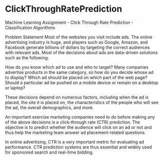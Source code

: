 # ClickThroughRatePrediction
Machine Learning Assignment - Click Through Rate Prediction - Classification Algorithms

Problem Statement
Most of the websites you visit include ads. The online advertising industry is huge, and players such as Google, Amazon, and Facebook generate billions of dollars by targeting the correct audiences with relevant ads. Most of the decisions about ads are data-driven solutions such as the following: 

How do you know which ad to use and who to target?
Many companies advertise products in the same category, so how do you decide whose ad to display?
Which ad should be placed on which part of the web page?
Should a particular ad be pushed on a mobile device or remain on a desktop or laptop?
 

These decisions depend on numerous factors, including when the ad is placed, the site it is placed on, the characteristics of the people who will see the ad, the overall demographics, and more.

 

An important exercise marketing companies need to do before making any of the above decisions is a click-through rate (CTR) prediction. The objective is to predict whether the audience will click on an ad or not and thus help the marketing team answer ad placement-related questions.

 

In online advertising, CTR is a very important metric for evaluating ad performance. CTR prediction systems are thus essential and widely used for sponsored search and real-time bidding.
